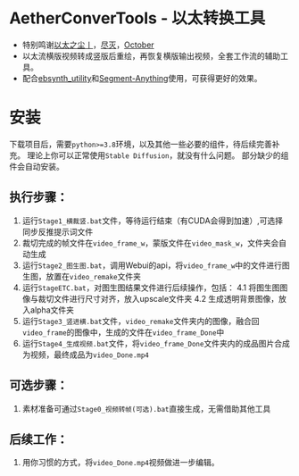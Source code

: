 # AetherConverTools - 以太转换工具
- 特别鸣谢[以太之尘丨](https://space.bilibili.com/1689500)，[尽灭](https://github.com/GoldenLoong)，[October](https://github.com/philodoxos)
- 以太流横版视频转成竖版后重绘，再恢复横版输出视频，全套工作流的辅助工具。
- 配合[ebsynth_utility](https://github.com/s9roll7/ebsynth_utility)和[Segment-Anything](https://github.com/continue-revolution/sd-webui-segment-anything)使用，可获得更好的效果。

# 安装
下载项目后，需要`python>=3.8`环境，以及其他一些必要的组件，待后续完善补充。
理论上你可以正常使用`Stable Diffusion`，就没有什么问题。
部分缺少的组件会自动安装。

## 执行步骤：
1. 运行``Stage1_横裁竖.bat``文件，等待运行结束（有CUDA会得到加速）,可选择同步反推提示词文件
2. 裁切完成的帧文件在``video_frame_w``，蒙版文件在``video_mask_w``，文件夹会自动生成
3. 运行``Stage2_图生图.bat``，调用Webui的api，将``video_frame_w``中的文件进行图生图，放置在``video_remake``文件夹
4. 运行``StageETC.bat``，对图生图结果文件进行后续操作，包括：
	4.1  将图生图图像与裁切文件进行尺寸对齐，放入upscale文件夹
	4.2  生成透明背景图像，放入alpha文件夹
5. 运行``Stage3_竖进横.bat``文件，``video_remake``文件夹内的图像，融合回``video_frame``的图像中，生成的文件在``video_frame_Done``中
6. 运行``Stage4_生成视频.bat``文件，将``video_frame_Done``文件夹内的成品图片合成为视频，最终成品为``video_Done.mp4``

## 可选步骤：
1. 素材准备可通过``Stage0_视频转帧(可选).bat``直接生成，无需借助其他工具

## 后续工作：
1. 用你习惯的方式，将``video_Done.mp4``视频做进一步编辑。